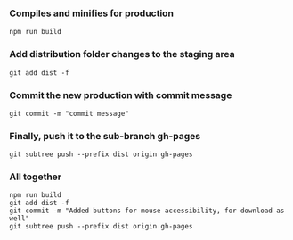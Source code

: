 ### Compiles and minifies for production

```
npm run build
```

### Add distribution folder changes to the staging area

```
git add dist -f
```

### Commit the new production with commit message

```
git commit -m "commit message"
```

### Finally, push it to the sub-branch gh-pages

```
git subtree push --prefix dist origin gh-pages
```

### All together

```
npm run build
git add dist -f
git commit -m "Added buttons for mouse accessibility, for download as well"
git subtree push --prefix dist origin gh-pages
```
